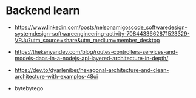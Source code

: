 # Backend learn

- https://www.linkedin.com/posts/nelsonamigoscode_softwaredesign-systemdesign-softwareengineering-activity-7084433662871523329-VRJu?utm_source=share&utm_medium=member_desktop

- https://thekenyandev.com/blog/routes-controllers-services-and-models-daos-in-a-nodejs-api-layered-architecture-in-depth/

- https://dev.to/dyarleniber/hexagonal-architecture-and-clean-architecture-with-examples-48oi

- bytebytego
